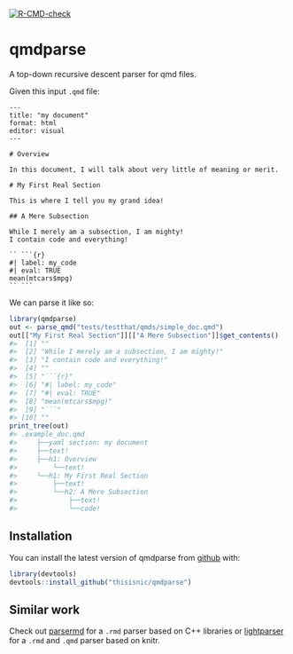 <!-- badges: start -->
  [![R-CMD-check](https://github.com/thisisnic/qmdparse/actions/workflows/R-CMD-check.yaml/badge.svg)](https://github.com/thisisnic/qmdparse/actions/workflows/R-CMD-check.yaml)
<!-- badges: end -->

# qmdparse

A top-down recursive descent parser for qmd files.

Given this input `.qmd` file:

```
---
title: "my document"
format: html
editor: visual
---

# Overview

In this document, I will talk about very little of meaning or merit.

# My First Real Section

This is where I tell you my grand idea!

## A Mere Subsection

While I merely am a subsection, I am mighty!
I contain code and everything!

`` ```{r}
#| label: my_code
#| eval: TRUE
mean(mtcars$mpg)
`` ```
```

We can parse it like so:

```r
library(qmdparse)
out <- parse_qmd("tests/testthat/qmds/simple_doc.qmd")
out[["My First Real Section"]][["A Mere Subsection"]]$get_contents()
#>  [1] ""                                            
#>  [2] "While I merely am a subsection, I am mighty!"
#>  [3] "I contain code and everything!"              
#>  [4] ""                                            
#>  [5] "```{r}"                                      
#>  [6] "#| label: my_code"                           
#>  [7] "#| eval: TRUE"                               
#>  [8] "mean(mtcars$mpg)"                            
#>  [9] "```"                                         
#> [10] "" 
print_tree(out)
#> .example_doc.qmd
#>     ├──yaml section: my document
#>     ├──text!
#>     ├──h1: Overview
#>         └──text!
#>     └──h1: My First Real Section
#>         ├──text!
#>         └──h2: A Mere Subsection
#>             ├──text!
#>             └──code!
```

## Installation

You can install the latest version of qmdparse from [github](https://github.com/thisisnic/qmdparse) with:

```r
library(devtools)
devtools::install_github("thisisnic/qmdparse")
```

## Similar work

Check out [parsermd](https://github.com/rundel/parsermd) for a `.rmd` parser based on C++ libraries or [lightparser](https://github.com/ThinkR-open/lightparser/) for a `.rmd` and `.qmd` parser based on knitr.

